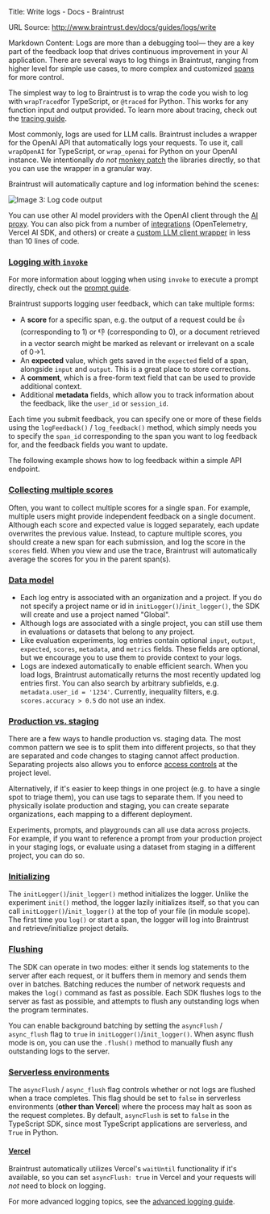 Title: Write logs - Docs - Braintrust

URL Source: http://www.braintrust.dev/docs/guides/logs/write

Markdown Content:
Logs are more than a debugging tool— they are a key part of the feedback loop that drives continuous improvement in your AI application. There are several ways to log things in Braintrust, ranging from higher level for simple use cases, to more complex and customized [spans](https://www.braintrust.dev/docs/guides/traces/customize) for more control.

The simplest way to log to Braintrust is to wrap the code you wish to log with `wrapTraced`for TypeScript, or `@traced` for Python. This works for any function input and output provided. To learn more about tracing, check out the [tracing guide](https://www.braintrust.dev/docs/guides/traces).

Most commonly, logs are used for LLM calls. Braintrust includes a wrapper for the OpenAI API that automatically logs your requests. To use it, call `wrapOpenAI` for TypeScript, or `wrap_openai` for Python on your OpenAI instance. We intentionally _do not_ [monkey patch](https://en.wikipedia.org/wiki/Monkey_patch) the libraries directly, so that you can use the wrapper in a granular way.

Braintrust will automatically capture and log information behind the scenes:

![Image 3: Log code output](https://www.braintrust.dev/_next/image?url=%2F_next%2Fstatic%2Fmedia%2Fsimple-log.682c5f15.png&w=3840&q=75)

You can use other AI model providers with the OpenAI client through the [AI proxy](https://www.braintrust.dev/docs/guides/proxy). You can also pick from a number of [integrations](https://www.braintrust.dev/docs/guides/traces/integrations) (OpenTelemetry, Vercel AI SDK, and others) or create a [custom LLM client wrapper](https://www.braintrust.dev/docs/guides/traces/customize#wrapping-a-custom-llm-client) in less than 10 lines of code.

### [Logging with `invoke`](http://www.braintrust.dev/docs/guides/logs/write#logging-with-invoke)

For more information about logging when using `invoke` to execute a prompt directly, check out the [prompt guide](https://www.braintrust.dev/docs/guides/functions/prompts#logging).

Braintrust supports logging user feedback, which can take multiple forms:

*   A **score** for a specific span, e.g. the output of a request could be 👍 (corresponding to 1) or 👎 (corresponding to 0), or a document retrieved in a vector search might be marked as relevant or irrelevant on a scale of 0-\>1.
*   An **expected** value, which gets saved in the `expected` field of a span, alongside `input` and `output`. This is a great place to store corrections.
*   A **comment**, which is a free-form text field that can be used to provide additional context.
*   Additional **metadata** fields, which allow you to track information about the feedback, like the `user_id` or `session_id`.

Each time you submit feedback, you can specify one or more of these fields using the `logFeedback()` / `log_feedback()` method, which simply needs you to specify the `span_id` corresponding to the span you want to log feedback for, and the feedback fields you want to update.

The following example shows how to log feedback within a simple API endpoint.

### [Collecting multiple scores](http://www.braintrust.dev/docs/guides/logs/write#collecting-multiple-scores)

Often, you want to collect multiple scores for a single span. For example, multiple users might provide independent feedback on a single document. Although each score and expected value is logged separately, each update overwrites the previous value. Instead, to capture multiple scores, you should create a new span for each submission, and log the score in the `scores` field. When you view and use the trace, Braintrust will automatically average the scores for you in the parent span(s).

### [Data model](http://www.braintrust.dev/docs/guides/logs/write#data-model)

*   Each log entry is associated with an organization and a project. If you do not specify a project name or id in `initLogger()`/`init_logger()`, the SDK will create and use a project named "Global".
*   Although logs are associated with a single project, you can still use them in evaluations or datasets that belong to any project.
*   Like evaluation experiments, log entries contain optional `input`, `output`, `expected`, `scores`, `metadata`, and `metrics` fields. These fields are optional, but we encourage you to use them to provide context to your logs.
*   Logs are indexed automatically to enable efficient search. When you load logs, Braintrust automatically returns the most recently updated log entries first. You can also search by arbitrary subfields, e.g. `metadata.user_id = '1234'`. Currently, inequality filters, e.g. `scores.accuracy > 0.5` do not use an index.

### [Production vs. staging](http://www.braintrust.dev/docs/guides/logs/write#production-vs-staging)

There are a few ways to handle production vs. staging data. The most common pattern we see is to split them into different projects, so that they are separated and code changes to staging cannot affect production. Separating projects also allows you to enforce [access controls](https://www.braintrust.dev/docs/guides/access-control) at the project level.

Alternatively, if it's easier to keep things in one project (e.g. to have a single spot to triage them), you can use tags to separate them. If you need to physically isolate production and staging, you can create separate organizations, each mapping to a different deployment.

Experiments, prompts, and playgrounds can all use data across projects. For example, if you want to reference a prompt from your production project in your staging logs, or evaluate using a dataset from staging in a different project, you can do so.

### [Initializing](http://www.braintrust.dev/docs/guides/logs/write#initializing)

The `initLogger()`/`init_logger()` method initializes the logger. Unlike the experiment `init()` method, the logger lazily initializes itself, so that you can call `initLogger()`/`init_logger()` at the top of your file (in module scope). The first time you `log()` or start a span, the logger will log into Braintrust and retrieve/initialize project details.

### [Flushing](http://www.braintrust.dev/docs/guides/logs/write#flushing)

The SDK can operate in two modes: either it sends log statements to the server after each request, or it buffers them in memory and sends them over in batches. Batching reduces the number of network requests and makes the `log()` command as fast as possible. Each SDK flushes logs to the server as fast as possible, and attempts to flush any outstanding logs when the program terminates.

You can enable background batching by setting the `asyncFlush` / `async_flush` flag to `true` in `initLogger()`/`init_logger()`. When async flush mode is on, you can use the `.flush()` method to manually flush any outstanding logs to the server.

### [Serverless environments](http://www.braintrust.dev/docs/guides/logs/write#serverless-environments)

The `asyncFlush` / `async_flush` flag controls whether or not logs are flushed when a trace completes. This flag should be set to `false` in serverless environments (**other than Vercel**) where the process may halt as soon as the request completes. By default, `asyncFlush` is set to `false` in the TypeScript SDK, since most TypeScript applications are serverless, and `True` in Python.

#### [Vercel](http://www.braintrust.dev/docs/guides/logs/write#vercel)

Braintrust automatically utilizes Vercel's `waitUntil` functionality if it's available, so you can set `asyncFlush: true` in Vercel and your requests will _not_ need to block on logging.

For more advanced logging topics, see the [advanced logging guide](https://www.braintrust.dev/docs/guides/logs/advanced).
